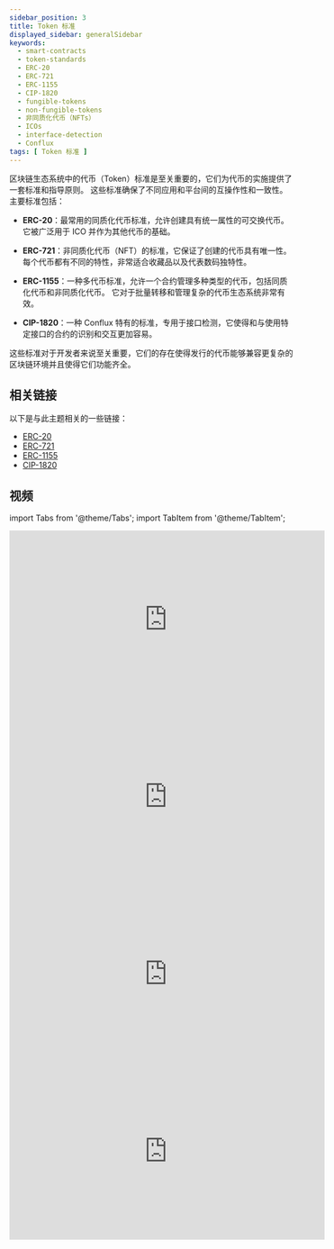 ```yaml
---
sidebar_position: 3
title: Token 标准
displayed_sidebar: generalSidebar
keywords:
  - smart-contracts
  - token-standards
  - ERC-20
  - ERC-721
  - ERC-1155
  - CIP-1820
  - fungible-tokens
  - non-fungible-tokens
  - 非同质化代币（NFTs）
  - ICOs
  - interface-detection
  - Conflux
tags: [ Token 标准 ]
---
```


区块链生态系统中的代币（Token）标准是至关重要的，它们为代币的实施提供了一套标准和指导原则。 这些标准确保了不同应用和平台间的互操作性和一致性。 主要标准包括：

- **ERC-20**：最常用的同质化代币标准，允许创建具有统一属性的可交换代币。 它被广泛用于 ICO 并作为其他代币的基础。

- **ERC-721**：非同质化代币（NFT）的标准，它保证了创建的代币具有唯一性。 每个代币都有不同的特性，非常适合收藏品以及代表数码独特性。

- **ERC-1155**：一种多代币标准，允许一个合约管理多种类型的代币，包括同质化代币和非同质化代币。 它对于批量转移和管理复杂的代币生态系统非常有效。

- **CIP-1820**：一种 Conflux 特有的标准，专用于接口检测，它使得和与使用特定接口的合约的识别和交互更加容易。

这些标准对于开发者来说至关重要，它们的存在使得发行的代币能够兼容更复杂的区块链环境并且使得它们功能齐全。

## 相关链接

以下是与此主题相关的一些链接：

- [ERC-20](https://eips.ethereum.org/EIPS/eip-20)
- [ERC-721](https://eips.ethereum.org/EIPS/eip-721)
- [ERC-1155](https://eips.ethereum.org/EIPS/eip-1155)
- [CIP-1820](https://github.com/Conflux-Chain/CIPs/blob/master/CIPs/cip-1820.md)

## 视频

import Tabs from '@theme/Tabs';
import TabItem from '@theme/TabItem';

<Tabs>

  <TabItem value="overview" label="Overview">
<iframe width="560" height="315" src="https://www.youtube.com/embed/s-xAwQ-UtzM?si=unn8Ug1issImJsq6" title="YouTube video player" frameborder="0" allow="accelerometer; autoplay; clipboard-write; encrypted-media; gyroscope; picture-in-picture; web-share" allowfullscreen></iframe>
  </TabItem>

  <TabItem value="erc20" label="ERC-20">
<iframe width="560" height="315" src="https://www.youtube.com/embed/Re1OXraH-Ag?si=VjW2XidCXUBwlQ9N" title="YouTube video player" frameborder="0" allow="accelerometer; autoplay; clipboard-write; encrypted-media; gyroscope; picture-in-picture; web-share" allowfullscreen></iframe>
  </TabItem>

 <TabItem value="erc721" label="ERC-721">
<iframe width="560" height="315" src="https://www.youtube.com/embed/V7s0g8y5O78?si=j8IH8qzZ24ZybQeC" title="YouTube video player" frameborder="0" allow="accelerometer; autoplay; clipboard-write; encrypted-media; gyroscope; picture-in-picture; web-share" allowfullscreen></iframe>
  </TabItem>

  <TabItem value="erc1155" label="ERC-1155">
<iframe width="560" height="315" src="https://www.youtube.com/embed/jLsmgsrrfVM?si=YvXkEdZbegDJCHtO" title="YouTube video player" frameborder="0" allow="accelerometer; autoplay; clipboard-write; encrypted-media; gyroscope; picture-in-picture; web-share" allowfullscreen></iframe>
  </TabItem>

</Tabs>
